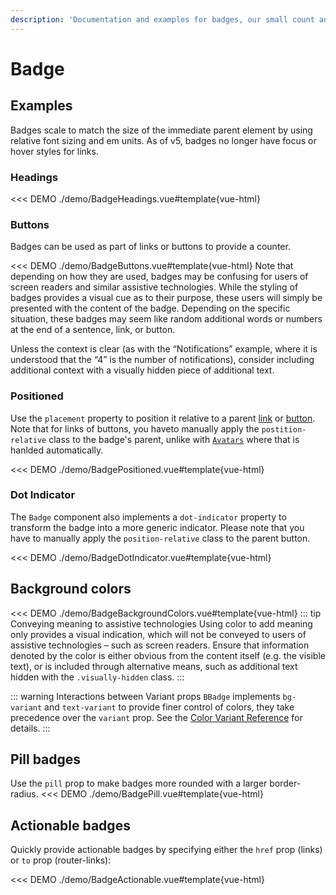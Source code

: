 ```yaml
---
description: 'Documentation and examples for badges, our small count and labeling component.'
---
```


# Badge

<PageHeader base="githubComponentsDirectory" />

## Examples

Badges scale to match the size of the immediate parent element by using relative font sizing and em units. As of v5, badges no longer have focus or hover styles for links.

### Headings

<<< DEMO ./demo/BadgeHeadings.vue#template{vue-html}

### Buttons

Badges can be used as part of links or buttons to provide a counter.

<<< DEMO ./demo/BadgeButtons.vue#template{vue-html}
Note that depending on how they are used, badges may be confusing for users of screen readers and similar assistive technologies. While the styling of badges provides a visual cue as to their purpose, these users will simply be presented with the content of the badge. Depending on the specific situation, these badges may seem like random additional words or numbers at the end of a sentence, link, or button.

Unless the context is clear (as with the “Notifications” example, where it is understood that the “4” is the number of notifications), consider including additional context with a visually hidden piece of additional
text.

### Positioned

Use the `placement` property to position it relative to a parent [link](/docs/components/link) or [button](/docs/components/button).
Note that for links of buttons, you haveto manually apply the `postition-relative` class to the badge's parent,
unlike with [`Avatars`](/docs/components/avatar) where that is hanlded automatically.

<<< DEMO ./demo/BadgePositioned.vue#template{vue-html}

### Dot Indicator

The `Badge` component also implements a `dot-indicator` property to transform the badge into
a more generic indicator. Please note that you have to manually apply the `position-relative`
class to the parent button.

<<< DEMO ./demo/BadgeDotIndicator.vue#template{vue-html}

## Background colors

<<< DEMO ./demo/BadgeBackgroundColors.vue#template{vue-html}
::: tip Conveying meaning to assistive technologies
Using color to add meaning only provides a visual indication, which will not be conveyed to users of assistive technologies – such as screen readers. Ensure that information denoted by the color is either obvious from the content itself (e.g. the visible text), or is included through alternative means, such as additional text hidden with the `.visually-hidden` class.
:::

<div class="mt-2"></div>

::: warning Interactions between Variant props
`BBadge` implements `bg-variant` and `text-variant` to provide finer control of colors, they take
precedence over the `variant` prop. See the
[Color Variant Reference](/docs/reference/color-variants#variant-interactions) for details.
:::

## Pill badges

Use the `pill` prop to make badges more rounded with a larger border-radius.
<<< DEMO ./demo/BadgePill.vue#template{vue-html}

## Actionable badges

Quickly provide actionable badges by specifying either the `href` prop (links) or `to` prop (router-links):

<<< DEMO ./demo/BadgeActionable.vue#template{vue-html}

<ComponentReference :data="data" />

<script setup lang="ts">
import {data} from '../../data/components/badge.data'
</script>
